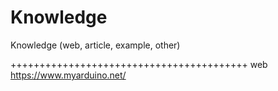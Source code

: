 # Knowledge
Knowledge (web, article, example, other)

+++++++++++++++++++++++++++++++++++++++++ web
https://www.myarduino.net/

